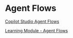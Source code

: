 # Agent Flows

[Copilot Studio Agent Flows](https://learn.microsoft.com/en-us/microsoft-copilot-studio/flows-overview)

[Learning Module - Agent Flows](https://learn.microsoft.com/en-us/training/modules/use-agent-flows/)

